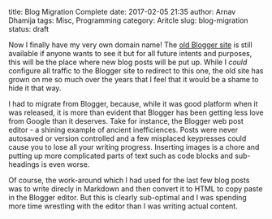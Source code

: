 title: Blog Migration Complete
date: 2017-02-05 21:35
author: Arnav Dhamija
tags: Misc, Programming
category: Aritcle
slug: blog-migration
status: draft

Now I finally have my very own domain name! The [old Blogger site](arnavdhamija.blogspot.in) is still available if anyone wants to see it but for all future intents and purposes, this will be the place where new blog posts will be put up. While I *could* configure all traffic to the Blogger site to redirect to this one, the old site has grown on me so much over the years that I feel that it would be a shame to hide it that way.

I had to migrate from Blogger, because, while it was good platform when it was released, it is more than evident that Blogger has been getting less love from Google than it deserves. Take for instance, the Blogger web post editor - a shining example of ancient inefficiences. Posts were never autosaved or version controlled and a few misplaced keypresses could cause you to lose all your writing progress. Inserting images is a chore and putting up more complicated parts of text such as code blocks and sub-headings is even worse.

Of course, the work-around which I had used for the last few blog posts was to write direcly in Markdown and then convert it to HTML to copy paste in the Blogger editor. But this is clearly sub-optimal and I was spending more time wrestling with the editor than I was writing actual content.
